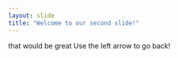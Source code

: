 ```yaml
---
layout: slide
title: "Welcome to our second slide!"
---
```

that would be great
Use the left arrow to go back!
